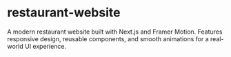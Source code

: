# restaurant-website
A modern restaurant website built with Next.js and Framer Motion. Features responsive design, reusable components, and smooth animations for a real-world UI experience.
